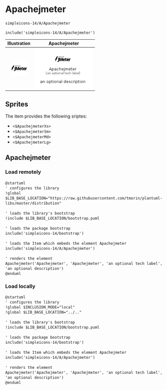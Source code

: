 # Apachejmeter


```text
simpleicons-14/A/Apachejmeter
```

```text
include('simpleicons-14/A/Apachejmeter')
```



| Illustration | Apachejmeter |
| :---: | :---: |
| ![illustration for Illustration](../../simpleicons-14/A/Apachejmeter.png) | ![illustration for Apachejmeter](../../simpleicons-14/A/Apachejmeter.Local.png) |



## Sprites
The item provides the following sriptes:

- `<$ApachejmeterXs>`
- `<$ApachejmeterSm>`
- `<$ApachejmeterMd>`
- `<$ApachejmeterLg>`





## Apachejmeter

### Load remotely
```plantuml
@startuml
' configures the library
!global $LIB_BASE_LOCATION="https://raw.githubusercontent.com/tmorin/plantuml-libs/master/distribution"

' loads the library's bootstrap
!include $LIB_BASE_LOCATION/bootstrap.puml

' loads the package bootstrap
include('simpleicons-14/bootstrap')

' loads the Item which embeds the element Apachejmeter
include('simpleicons-14/A/Apachejmeter')

' renders the element
Apachejmeter('Apachejmeter', 'Apachejmeter', 'an optional tech label', 'an optional description')
@enduml
```

### Load locally
```plantuml
@startuml
' configures the library
!global $INCLUSION_MODE="local"
!global $LIB_BASE_LOCATION="../.."

' loads the library's bootstrap
!include $LIB_BASE_LOCATION/bootstrap.puml

' loads the package bootstrap
include('simpleicons-14/bootstrap')

' loads the Item which embeds the element Apachejmeter
include('simpleicons-14/A/Apachejmeter')

' renders the element
Apachejmeter('Apachejmeter', 'Apachejmeter', 'an optional tech label', 'an optional description')
@enduml
```

